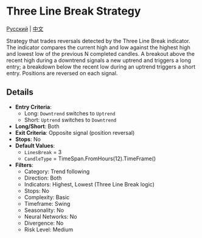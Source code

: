 # Three Line Break Strategy
[Русский](README_ru.md) | [中文](README_cn.md)

Strategy that trades reversals detected by the Three Line Break indicator.
The indicator compares the current high and low against the highest high and lowest low of the previous N completed candles.
A breakout above the recent high during a downtrend signals a new uptrend and triggers a long entry; a breakdown below the recent low during an uptrend triggers a short entry.
Positions are reversed on each signal.

## Details

- **Entry Criteria**:
  - Long: `Downtrend` switches to `Uptrend`
  - Short: `Uptrend` switches to `Downtrend`
- **Long/Short**: Both
- **Exit Criteria**: Opposite signal (position reversal)
- **Stops**: No
- **Default Values**:
  - `LinesBreak` = 3
  - `CandleType` = TimeSpan.FromHours(12).TimeFrame()
- **Filters**:
  - Category: Trend following
  - Direction: Both
  - Indicators: Highest, Lowest (Three Line Break logic)
  - Stops: No
  - Complexity: Basic
  - Timeframe: Swing
  - Seasonality: No
  - Neural Networks: No
  - Divergence: No
  - Risk Level: Medium
